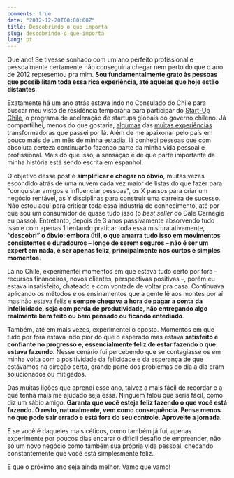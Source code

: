 ```yaml
---
comments: true
date: "2012-12-20T00:00:00Z"
title: Descobrindo o que importa
slug: descobrindo-o-que-importa
lang: pt
---
```


Que ano! Se tivesse sonhado com um ano perfeito profissional e pessoalmente certamente não conseguiria chegar nem perto do que o ano de 2012 representou pra mim. __Sou fundamentalmente grato às pessoas que possibilitam toda essa rica experiência, até aquelas que hoje estão distantes__.

Exatamente há um ano atrás estava indo no Consulado do Chile para buscar meu visto de residência temporária para participar do [Start-Up Chile](http://www.startupchile.org/), o programa de aceleração de startups globais do governo chileno. Já compartilhei, menos do que gostaria, [algumas](/posts/2012/05/18/um-ano-depois-licoes-aprendidas) das [muitas experiências](/posts/2012/03/05/chile-2-meses-e-contando) transformadoras que passei por lá. Além de me apaixonar pelo país em pouco mais de um mês de minha estadia, lá conheci pessoas que com absoluta certeza continuarão fazendo parte da minha vida pessoal e profissional. Mais do que isso, a sensação é de que parte importante da minha história está sendo escrita em espanhol.

O objetivo desse post é __simplificar e chegar no óbvio__, muitas vezes escondido atrás de uma nuvem cada vez maior de listas do que fazer para "conquistar amigos e influenciar pessoas", os X passos para criar um negócio rentável, as Y disciplinas para construir uma carreira de sucesso. Não estou aqui para criticar toda essa industria de conhecimento, até por que sou um consumidor de quase tudo isso (o _best seller_ do Dale Carnegie eu passo). Entretanto, depois de 3 anos passivamente absorvendo tudo isso e com apenas 1 tentando praticar toda essa mistura ativamente, __“descobri” o óbvio: embora útil, o que amarra tudo isso em movimentos consistentes e duradouros – longe de serem seguros – não é ser um expert em nada, é ser apenas feliz, principalmente nos curtos e simples momentos__.

Lá no Chile, experimentei momentos em que estava tudo certo por fora – recursos financeiros, novos clientes, perspectivas positivas –, porém eu estava insatisfeito, chateado e com vontade de voltar pra casa. Continuava aplicando os métodos e os ensinamentos que a gente lê aos montes por aí mas não estava feliz e __sempre chegava a hora de pagar a conta da infelicidade, seja com perda de produtividade, não entregando algo realmente bem feito ou bem pensado ou ficando entediado__.

Também, até em mais vezes, experimentei o oposto. Momentos em que tudo por fora estava indo pior do que o esperado mas estava __satisfeito e confiante no progresso e, essencialmente feliz de estar fazendo o que estava fazendo__. Nesse cenário fui percebendo que se contagiasse os em minha volta com a positividade da felicidade e da esperança de que estávamos na direção certa, grande parte dos problemas do dia a dia eram solucionados ou mitigados.


Das muitas lições que aprendi esse ano, talvez a mais fácil de recordar e a que tenha mais me ajudado seja essa. Ninguém falou que seria fácil, como diz um sábio amigo. __Garanta que você esteja feliz fazendo o que você está fazendo. O resto, naturalmente, vem como consequência. Pense menos no que pode sair errado e está fora do seu controle. Aproveite a jornada__.

E se você é daqueles mais céticos, como também já fui, apenas experimente por poucos dias encarar o difícil desafio de empreender, não só um novo negócio como também sua própria vida pessoal, checando constantemente que você está simplesmente feliz.

E que o próximo ano seja ainda melhor. Vamo que vamo!
